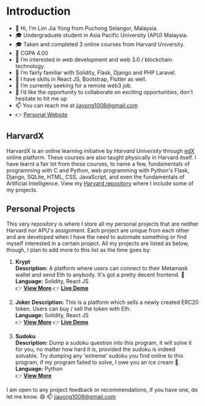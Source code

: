 # Introduction
- 👋 Hi, I’m Lim Jia Yong from Puchong Selangor, Malaysia.
- 🎓 Undergraduate student in Asia Pacific University (APU) Malaysia.
- 🎓 Taken and completed 3 online courses from Harvard University.
- 💯 CGPA 4.00
- 👀 I’m interested in web development and web 3.0 / blockchain technology.
- 🌱 I’m fairly familiar with Solidity, Flask, Django and PHP Laravel.
- 🌱 I have skills in React JS, Bootstrap, Flutter as well.
- 💞️ I’m currently seeking for a remote web3 job.
- 💞️ I’d like the opportunity to collaborate on exciting opportunities, don't hesitate to hit me up
- 📫 You can reach me at jiayong1008@gmail.com
- 👉 [Personal Website](https://jiayong1008.github.io/)

## HarvardX
HarvardX is an online learning initiative by *Harvard University* through [edX](https://www.edx.org/school/harvardx) online platform. These courses are also taught physically in Harvard itself. I have learnt a fair lot from these courses, to name a few, fundamentals of programming with C and Python, web programming with Python's Flask, Django, SQLite, HTML, CSS, JavaScript, and even the fundamentals of Artificial Intelligence. View my [Harvard repository](https://github.com/jiayong1008/harvardx) where I include some of my projects.  

## Personal Projects
This very repository is where I store all my personal projects that are neither Harvard nor APU's assignment. Each project are unique from each other and are developed when I have the need to automate something or find myself interested in a certain project. All my projects are listed as below, though, I plan to add more to this list as the time goes by:

1. **Krypt**   
**Description:** A platform where users can connect to their Metamask wallet and send Eth to anybody. It's got a pretty decent frontend. 👀  
**Language:** Solidity, React JS   
:point_right: **[View More](https://github.com/jiayong1008/web3-krypt)**
:point_right: **[Live Demo](https://jiayong1008.github.io/web3-krypt/)**

2. **Joker**
**Description:** This is a platform which sells a newly created ERC20 token. Users can buy / sell the token with Eth.  
**Language:** Solidity, React JS  
:point_right: **[View More](https://github.com/jiayong1008/web3-joker)**
:point_right: **[Live Demo](https://jiayong1008.github.io/web3-joker/)**

3. **Sudoku**  
**Description:** Dump a sudoku question into this program, it will solve it for you, no matter how hard it is, provided the sudoku is indeed solvable. Try dumping any 'extreme' sudoku you find online to this program, if my program failed to solve, I owe you an ice cream 🍦.  
**Language:** Python  
:point_right: **[View More](https://github.com/jiayong1008/jiayong1008/tree/ai/sudoku)**  


I am open to any project feedback or recommendations, if you have one, do let me know. 😄
📫 jiayong1008@gmail.com

<!---
jiayong1008/jiayong1008 is a ✨ special ✨ repository because its `README.md` (this file) appears on your GitHub profile.
You can click the Preview link to take a look at your changes.
--->

